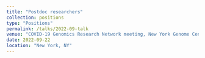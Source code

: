 ```yaml
---
title: "Postdoc researchers"
collection: positions
type: "Positions"
permalink: /talks/2022-09-talk
venue: "COVID-19 Genomics Research Network meeting, New York Genome Center"
date: 2022-09-22
location: "New York, NY"
---
```

